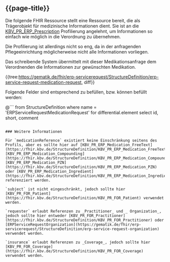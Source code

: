## {{page-title}}

Die folgende FHIR Ressource stellt eine Ressource bereit, die als Trägerobjekt für medizinische Informationen dient. Sie ist an die [KBV_PR_ERP_Prescription](https://simplifier.net/erezept/kbvprerpprescription) Profilierung angelehnt, um Informationen so einfach wie möglich in die Verordnung zu übernehmen.

Die Profilierung ist allerdings nicht so eng, da in der anfragenden Pflegeeinrichtung möglicherweise nicht alle Informationen vorliegen.

Das schreibende System übermittelt mit dieser Medikationsanfrage dem Verordnenden die Informationen zur gewünschten Medikation.

{{tree:https://gematik.de/fhir/erp-servicerequest/StructureDefinition/erp-service-request-medication-request, diff}}

Folgende Felder sind entsprechend zu befüllen, bzw. können befüllt werden:

@```
from StructureDefinition
where name = 'ERPServiceRequestMedicationRequest'
for differential.element
    select id, short, comment
```

### Weitere Informationen

Für `medicationReference` existiert keine Einschränkung seitens des Profils, aber es sollte hier auf [KBV_PR_ERP_Medication_FreeText](https://fhir.kbv.de/StructureDefinition/KBV_PR_ERP_Medication_FreeText), [KBV_PR_ERP_Medication_Compounding](https://fhir.kbv.de/StructureDefinition/KBV_PR_ERP_Medication_Compounding), [KBV_PR_ERP_Medication_PZN](https://fhir.kbv.de/StructureDefinition/KBV_PR_ERP_Medication_PZN) oder [KBV_PR_ERP_Medication_Ingredient](https://fhir.kbv.de/StructureDefinition/KBV_PR_ERP_Medication_Ingredient) referenziert werden.

`subject` ist nicht eingeschränkt, jedoch sollte hier [KBV_PR_FOR_Patient](https://fhir.kbv.de/StructureDefinition/KBV_PR_FOR_Patient) verwendet werden.

`requester` erlaubt Referenzen zu _Practitioner_ und _ Organization_, jedoch sollte hier entweder [KBV_PR_FOR_Practitioner](https://fhir.kbv.de/StructureDefinition/KBV_PR_FOR_Practitioner) oder [ERPServiceRequestOrganization](https://gematik.de/fhir/erp-servicerequest/StructureDefinition/erp-service-request-organization) verwendet werden.

`insurance` erlaubt Referenzen zu _Coverage_, jedoch sollte hier [KBV_PR_FOR_Coverage](https://fhir.kbv.de/StructureDefinition/KBV_PR_FOR_Coverage) verwendet werden.
